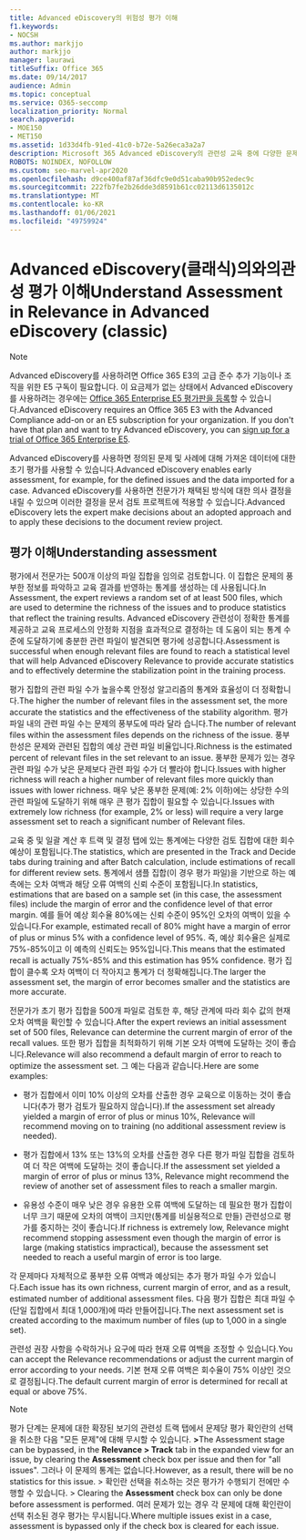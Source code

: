 ```yaml
---
title: Advanced eDiscovery의 위험성 평가 이해
f1.keywords:
- NOCSH
ms.author: markjjo
author: markjjo
manager: laurawi
titleSuffix: Office 365
ms.date: 09/14/2017
audience: Admin
ms.topic: conceptual
ms.service: O365-seccomp
localization_priority: Normal
search.appverid:
- MOE150
- MET150
ms.assetid: 1d33d4fb-91ed-41c0-b72e-5a26eca3a2a7
description: Microsoft 365 Advanced eDiscovery의 관련성 교육 중에 다양한 문제를 파악하는 데 필요한 평가 단계 및 해당 역할에 대한 개요를 얻습니다.
ROBOTS: NOINDEX, NOFOLLOW
ms.custom: seo-marvel-apr2020
ms.openlocfilehash: d9ce400af87af36dfc9e0d51caba90b952edec9c
ms.sourcegitcommit: 222fb7fe2b26dde3d8591b61cc02113d6135012c
ms.translationtype: MT
ms.contentlocale: ko-KR
ms.lasthandoff: 01/06/2021
ms.locfileid: "49759924"
---
```

# <a name="understand-assessment-in-relevance-in-advanced-ediscovery-classic"></a><span data-ttu-id="8c064-103">Advanced eDiscovery(클래식)의와의관성 평가 이해</span><span class="sxs-lookup"><span data-stu-id="8c064-103">Understand Assessment in Relevance in Advanced eDiscovery (classic)</span></span>

> [!NOTE]
> <span data-ttu-id="8c064-p101">Advanced eDiscovery를 사용하려면 Office 365 E3의 고급 준수 추가 기능이나 조직을 위한 E5 구독이 필요합니다. 이 요금제가 없는 상태에서 Advanced eDiscovery를 사용하려는 경우에는 [Office 365 Enterprise E5 평가판을 등록](https://go.microsoft.com/fwlink/p/?LinkID=698279)할 수 있습니다.</span><span class="sxs-lookup"><span data-stu-id="8c064-p101">Advanced eDiscovery requires an Office 365 E3 with the Advanced Compliance add-on or an E5 subscription for your organization. If you don't have that plan and want to try Advanced eDiscovery, you can [sign up for a trial of Office 365 Enterprise E5](https://go.microsoft.com/fwlink/p/?LinkID=698279).</span></span> 
  
<span data-ttu-id="8c064-106">Advanced eDiscovery를 사용하면 정의된 문제 및 사례에 대해 가져온 데이터에 대한 초기 평가를 사용할 수 있습니다.</span><span class="sxs-lookup"><span data-stu-id="8c064-106">Advanced eDiscovery enables early assessment, for example, for the defined issues and the data imported for a case.</span></span> <span data-ttu-id="8c064-107">Advanced eDiscovery를 사용하면 전문가가 채택된 방식에 대한 의사 결정을 내릴 수 있으며 이러한 결정을 문서 검토 프로젝트에 적용할 수 있습니다.</span><span class="sxs-lookup"><span data-stu-id="8c064-107">Advanced eDiscovery lets the expert make decisions about an adopted approach and to apply these decisions to the document review project.</span></span>
  
## <a name="understanding-assessment"></a><span data-ttu-id="8c064-108">평가 이해</span><span class="sxs-lookup"><span data-stu-id="8c064-108">Understanding assessment</span></span>

<span data-ttu-id="8c064-109">평가에서 전문가는 500개 이상의 파일 집합을 임의로 검토합니다. 이 집합은 문제의 풍부한 정보를 파악하고 교육 결과를 반영하는 통계를 생성하는 데 사용됩니다.</span><span class="sxs-lookup"><span data-stu-id="8c064-109">In Assessment, the expert reviews a random set of at least 500 files, which are used to determine the richness of the issues and to produce statistics that reflect the training results.</span></span> <span data-ttu-id="8c064-110">Advanced eDiscovery 관련성이 정확한 통계를 제공하고 교육 프로세스의 안정화 지점을 효과적으로 결정하는 데 도움이 되는 통계 수준에 도달하기에 충분한 관련 파일이 발견되면 평가에 성공합니다.</span><span class="sxs-lookup"><span data-stu-id="8c064-110">Assessment is successful when enough relevant files are found to reach a statistical level that will help Advanced eDiscovery Relevance to provide accurate statistics and to effectively determine the stabilization point in the training process.</span></span> 
  
<span data-ttu-id="8c064-111">평가 집합의 관련 파일 수가 높을수록 안정성 알고리즘의 통계와 효율성이 더 정확합니다.</span><span class="sxs-lookup"><span data-stu-id="8c064-111">The higher the number of relevant files in the assessment set, the more accurate the statistics and the effectiveness of the stability algorithm.</span></span> <span data-ttu-id="8c064-112">평가 파일 내의 관련 파일 수는 문제의 풍부도에 따라 달라 습니다.</span><span class="sxs-lookup"><span data-stu-id="8c064-112">The number of relevant files within the assessment files depends on the richness of the issue.</span></span> <span data-ttu-id="8c064-113">풍부한성은 문제와 관련된 집합의 예상 관련 파일 비율입니다.</span><span class="sxs-lookup"><span data-stu-id="8c064-113">Richness is the estimated percent of relevant files in the set relevant to an issue.</span></span> <span data-ttu-id="8c064-114">풍부한 문제가 있는 경우 관련 파일 수가 낮은 문제보다 관련 파일 수가 더 빨라야 합니다.</span><span class="sxs-lookup"><span data-stu-id="8c064-114">Issues with higher richness will reach a higher number of relevant files more quickly than issues with lower richness.</span></span> <span data-ttu-id="8c064-115">매우 낮은 풍부한 문제(예: 2% 이하)에는 상당한 수의 관련 파일에 도달하기 위해 매우 큰 평가 집합이 필요할 수 있습니다.</span><span class="sxs-lookup"><span data-stu-id="8c064-115">Issues with extremely low richness (for example, 2% or less) will require a very large assessment set to reach a significant number of Relevant files.</span></span>
  
<span data-ttu-id="8c064-116">교육 중 및 일괄 계산 후 트랙 및 결정 탭에 있는 통계에는 다양한 검토 집합에 대한 회수 예상이 포함됩니다.</span><span class="sxs-lookup"><span data-stu-id="8c064-116">The statistics, which are presented in the Track and Decide tabs during training and after Batch calculation, include estimations of recall for different review sets.</span></span> <span data-ttu-id="8c064-117">통계에서 샘플 집합(이 경우 평가 파일)을 기반으로 하는 예측에는 오차 여백과 해당 오류 여백의 신뢰 수준이 포함됩니다.</span><span class="sxs-lookup"><span data-stu-id="8c064-117">In statistics, estimations that are based on a sample set (in this case, the assessment files) include the margin of error and the confidence level of that error margin.</span></span> <span data-ttu-id="8c064-118">예를 들어 예상 회수율 80%에는 신뢰 수준이 95%인 오차의 여백이 있을 수 있습니다.</span><span class="sxs-lookup"><span data-stu-id="8c064-118">For example, estimated recall of 80% might have a margin of error of plus or minus 5% with a confidence level of 95%.</span></span> <span data-ttu-id="8c064-119">즉, 예상 회수율은 실제로 75%-85%이고 이 예측의 신뢰도는 95%입니다.</span><span class="sxs-lookup"><span data-stu-id="8c064-119">This means that the estimated recall is actually 75%-85% and this estimation has 95% confidence.</span></span> <span data-ttu-id="8c064-120">평가 집합이 클수록 오차 여백이 더 작아지고 통계가 더 정확해집니다.</span><span class="sxs-lookup"><span data-stu-id="8c064-120">The larger the assessment set, the margin of error becomes smaller and the statistics are more accurate.</span></span> 
  
<span data-ttu-id="8c064-121">전문가가 초기 평가 집합을 500개 파일로 검토한 후, 해당 관계에 따라 회수 값의 현재 오차 여백을 확인할 수 있습니다.</span><span class="sxs-lookup"><span data-stu-id="8c064-121">After the expert reviews an initial assessment set of 500 files, Relevance can determine the current margin of error of the recall values.</span></span> <span data-ttu-id="8c064-122">또한 평가 집합을 최적화하기 위해 기본 오차 여백에 도달하는 것이 좋습니다.</span><span class="sxs-lookup"><span data-stu-id="8c064-122">Relevance will also recommend a default margin of error to reach to optimize the assessment set.</span></span> <span data-ttu-id="8c064-123">그 예는 다음과 같습니다.</span><span class="sxs-lookup"><span data-stu-id="8c064-123">Here are some examples:</span></span>
  
- <span data-ttu-id="8c064-124">평가 집합에서 이미 10% 이상의 오차를 산출한 경우 교육으로 이동하는 것이 좋습니다(추가 평가 검토가 필요하지 않습니다).</span><span class="sxs-lookup"><span data-stu-id="8c064-124">If the assessment set already yielded a margin of error of plus or minus 10%, Relevance will recommend moving on to training (no additional assessment review is needed).</span></span> 
    
- <span data-ttu-id="8c064-125">평가 집합에서 13% 또는 13%의 오차를 산출한 경우 다른 평가 파일 집합을 검토하여 더 작은 여백에 도달하는 것이 좋습니다.</span><span class="sxs-lookup"><span data-stu-id="8c064-125">If the assessment set yielded a margin of error of plus or minus 13%, Relevance might recommend the review of another set of assessment files to reach a smaller margin.</span></span> 
    
- <span data-ttu-id="8c064-126">유용성 수준이 매우 낮은 경우 유용한 오류 여백에 도달하는 데 필요한 평가 집합이 너무 크기 때문에 오차의 여백이 크지만(통계를 비실용적으로 만들) 관련성으로 평가를 중지하는 것이 좋습니다.</span><span class="sxs-lookup"><span data-stu-id="8c064-126">If richness is extremely low, Relevance might recommend stopping assessment even though the margin of error is large (making statistics impractical), because the assessment set needed to reach a useful margin of error is too large.</span></span>
    
<span data-ttu-id="8c064-127">각 문제마다 자체적으로 풍부한 오류 여백과 예상되는 추가 평가 파일 수가 있습니다.</span><span class="sxs-lookup"><span data-stu-id="8c064-127">Each issue has its own richness, current margin of error, and as a result, estimated number of additional assessment files.</span></span> <span data-ttu-id="8c064-128">다음 평가 집합은 최대 파일 수(단일 집합에서 최대 1,000개)에 따라 만들어집니다.</span><span class="sxs-lookup"><span data-stu-id="8c064-128">The next assessment set is created according to the maximum number of files (up to 1,000 in a single set).</span></span>
  
<span data-ttu-id="8c064-129">관련성 권장 사항을 수락하거나 요구에 따라 현재 오류 여백을 조정할 수 있습니다.</span><span class="sxs-lookup"><span data-stu-id="8c064-129">You can accept the Relevance recommendations or adjust the current margin of error according to your needs.</span></span> <span data-ttu-id="8c064-130">기본 현재 오류 여백은 회수율이 75% 이상인 것으로 결정됩니다.</span><span class="sxs-lookup"><span data-stu-id="8c064-130">The default current margin of error is determined for recall at equal or above 75%.</span></span>
  
> [!NOTE]
> <span data-ttu-id="8c064-131">평가 단계는 문제에 대한 확장된 보기의 관련성 트랙 탭에서 문제당 평가 확인란의  선택을 취소한 다음 "모든 문제"에 대해 무시할 수 있습니다. **\>**</span><span class="sxs-lookup"><span data-stu-id="8c064-131">The Assessment stage can be bypassed, in the **Relevance \> Track** tab in the expanded view for an issue, by clearing the **Assessment** check box per issue and then for "all issues".</span></span> <span data-ttu-id="8c064-132">그러나 이 문제의 통계는 없습니다.</span><span class="sxs-lookup"><span data-stu-id="8c064-132">However, as a result, there will be no statistics for this issue.</span></span> <span data-ttu-id="8c064-133">> 확인란 선택을 취소하는 것은 평가가 수행되기 전에만 수행할 수 있습니다. </span><span class="sxs-lookup"><span data-stu-id="8c064-133">> Clearing the **Assessment** check box can only be done before assessment is performed.</span></span> <span data-ttu-id="8c064-134">여러 문제가 있는 경우 각 문제에 대해 확인란이 선택 취소된 경우 평가는 무시됩니다.</span><span class="sxs-lookup"><span data-stu-id="8c064-134">Where multiple issues exist in a case, assessment is bypassed only if the check box is cleared for each issue.</span></span>